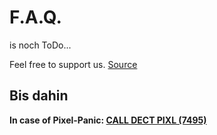 # F.A.Q.

is noch ToDo...

Feel free to support us. [Source](https://github.com/HellMar/c3pixelflut-web)

## Bis dahin 
**In case of Pixel-Panic: [CALL DECT PIXL \(7495\)](tel:7495)**
